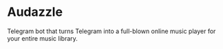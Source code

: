 # Audazzle
Telegram bot that turns Telegram into a full-blown online music player for your entire music library.
